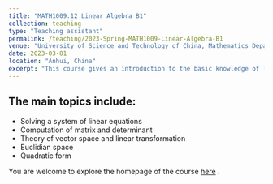 ```yaml
---
title: "MATH1009.12 Linear Algebra B1"
collection: teaching
type: "Teaching assistant"
permalink: /teaching/2023-Spring-MATH1009-Linear-Algebra-B1
venue: "University of Science and Technology of China, Mathematics Department"
date: 2023-03-01
location: "Anhui, China"
excerpt: "This course gives an introduction to the basic knowledge of linear algebra." 
---
```


The main topics include:
------
- Solving a system of linear equations
- Computation of matrix and determinant
- Theory of vector space and linear transformation
- Euclidian space
- Quadratic form

 You are welcome to explore the homepage of the course [here](http://home.ustc.edu.cn/~wyx_mail/linear_algebra_b1.html/) .
 
<div id="echart" style="width: 600px; height: 400px;"></div>
<script type="text/javascript">
    window.onload = function() {
        var chartDom = document.getElementById('echart');
        var myChart = echarts.init(chartDom);
        var option;

        option = {
            tooltip: {},
            backgroundColor: '#00',
            visualMap: {
                show: false,
                dimension: 2,
                min: -2.5,
                max: 2.5,
                inRange: {
                    color: [
                        '#313695',
                        '#4575b4',
                        '#74add1',
                        '#abd9e9',
                        '#e0f3f8',
                        '#ffffbf',
                        '#fee090',
                        '#fdae61',
                        '#f46d43',
                        '#d73027',
                        '#a50026'
                    ]
                }
            },
            xAxis3D: {
                type: 'value'
            },
            yAxis3D: {
                type: 'value'
            },
            zAxis3D: {
                type: 'value'
            },
            grid3D: {
                viewControl: {
                }
            },
            series: [
                {
                    type: 'surface',
                    wireframe: {
                    },
                    equation: {
                        x: {
                            step: 0.05
                        },
                        y: {
                            step: 0.05,
                            min: -3
                        },
                        z: function (x, y) {
                            return x + y;
                        }
                    }
                },
                {
                    type: 'surface',
                    wireframe: {
                    },
                    equation: {
                        x: {
                            step: 0.05
                        },
                        y: {
                            step: 0.05,
                            min: -3,
                        },
                        z: function (x, y) {
                            return -2 * x;
                        }
                    }
                },
                {
                    type: 'surface',
                    wireframe: {
                    },
                    equation: {
                        x: {
                            step: 0.05
                        },
                        y: {
                            step: 0.05,
                            min: -3
                        },
                        z: function (x, y) {
                            return x - 1;
                        }
                    }
                }
            ]
        };

        myChart.setOption(option);
    };
</script>

